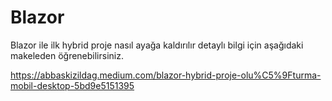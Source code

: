 # Blazor
Blazor ile ilk hybrid proje nasıl ayağa kaldırılır detaylı bilgi için aşağıdaki makeleden öğrenebilirsiniz.

https://abbaskizildag.medium.com/blazor-hybrid-proje-olu%C5%9Fturma-mobil-desktop-5bd9e5151395
